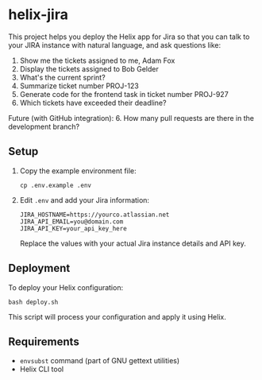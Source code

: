 # helix-jira

This project helps you deploy the Helix app for Jira so that you can talk to your JIRA instance with natural language, and ask questions like:

1. Show me the tickets assigned to me, Adam Fox
2. Display the tickets assigned to Bob Gelder
3. What's the current sprint?
3. Summarize ticket number PROJ-123
4. Generate code for the frontend task in ticket number PROJ-927
5. Which tickets have exceeded their deadline?

Future (with GitHub integration):
6. How many pull requests are there in the development branch?

## Setup

1. Copy the example environment file:
   ```
   cp .env.example .env
   ```

2. Edit `.env` and add your Jira information:
   ```
   JIRA_HOSTNAME=https://yourco.atlassian.net
   JIRA_API_EMAIL=you@domain.com
   JIRA_API_KEY=your_api_key_here
   ```

   Replace the values with your actual Jira instance details and API key.


## Deployment

To deploy your Helix configuration:

```
bash deploy.sh
```

This script will process your configuration and apply it using Helix.

## Requirements

- `envsubst` command (part of GNU gettext utilities)
- Helix CLI tool


